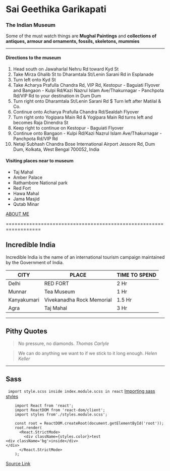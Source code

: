 # Sai Geethika Garikapati<br>
### The Indian Museum<br>
Some of the must watch things are **Mughal Paintings** and **collections of antiques, armour and ornaments, fossils, skeletons, mummies**

----------------------------------------------------------------------
#### Directions to the museum

1. Head south on Jawaharlal Nehru Rd toward Kyd St
2. Take Mirza Ghalib St to Dharamtala St/Lenin Sarani Rd in Esplanade
3. Turn left onto Kyd St
4. Take Acharya Prafulla Chandra Rd, VIP Rd, Kestopur - Baguiati Flyover and Bangaon - Kulpi Rd/Kazi Nazrul Islam Ave/Thakurnagar - Panchpota Rd/VIP Rd to your destination in Dum Dum
5. Turn right onto Dharamtala St/Lenin Sarani Rd $ Turn left after Matilal & Co.
6. Continue onto Acharya Prafulla Chandra Rd/Sealdah Flyover
7. Turn right onto Yogipara Main Rd & Yogipara Main Rd turns left and becomes Raja Dinendra St
8. Keep right to continue on Kestopur - Baguiati Flyover
9. Continue onto Bangaon - Kulpi Rd/Kazi Nazrul Islam Ave/Thakurnagar - Panchpota Rd/VIP Rd
10. Netaji Subhash Chandra Bose International Airport
Jessore Rd, Dum Dum, Kolkata, West Bengal 700052, India 

#### Visiting places near to museum

* Taj Mahal
* Amber Palace
* Rathambore National park
* Red Fort
* Hawa Mahal
* Jama Masjid
* Qutab Minar

[ABOUT ME](./AboutMe.md)

==================================================================
 
## Incredible India

<p> Incredible India is the name of an international tourism campaign maintained by the Government of India. </p>

| CITY        | PLACE                      | TIME TO SPEND |
|-------------|----------------------------|---------------|
| Delhi       | RED FORT                   | 2 Hr          |
| Munnar      | Tea Museum                 | 1 Hr          |
| Kanyakumari | Vivekanadha Rock Memorial  | 1.5 Hr        |
| Agra        | Taj Mahal                  | 3 Hr          |

-----------------------------------------------------------------------

## Pithy Quotes

> No pressure, no diamonds. *Thomas Carlyle*

> We can do anything we want to if we stick to it long enough. *Helen Keller*

---------------------------------------------------------------------

## Sass

` import style.scss inside index.module.scss in react` 
[Importing sass styles](https://stackoverflow.com/questions/tagged/sass)

```
    import React from 'react';
    import ReactDOM from 'react-dom/client';
    import styles from'./styles.module.scss';

    const root = ReactDOM.createRoot(document.getElementById('root'));
    root.render(
      <React.StrictMode>
        <div className={styles.color}>test
<div className='bg'>inside</div>
</div>
      </React.StrictMode>
    );

```

[Source Link](https://stackoverflow.com/questions/73626778/import-style-scss-inside-index-module-scss-in-react)



